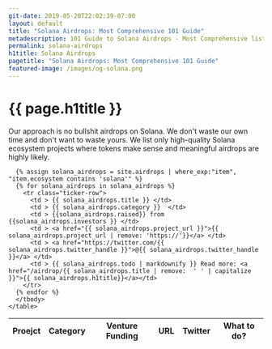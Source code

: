 ```yaml
---
git-date: 2019-05-20T22:02:39-07:00
layout: default
title: "Solana Airdrops: Most Comprehensive 101 Guide"
metadescription: 101 Guide to Solana Airdrops - Most Comprehensive list covering significant airdrops.
permalink: solana-airdrops
h1title: Solana Airdrops
pagetitle: "Solana Airdrops: Most Comprehensive 101 Guide"
featured-image: /images/og-solana.png
---
```


<h1>{{ page.h1title }}</h1>

<section class="section-tickers">
  <p>Our approach is no bullshit airdrops on Solana. We don't waste our own time and don't want to waste yours. We list only high-quality Solana ecosystem projects where tokens make sense and meaningful airdrops are highly likely.</p>
  <div class="container-tickers">
    <table class="table-tickers">
      <thead>
        <tr>
          <th>Proejct</th>
          <th>Category</th>
          <th>Venture Funding</th>
          <th>URL</th>
          <th>Twitter</th>
          <th>What to do?</th>
        </tr>
      </thead>
      <tbody>

      {% assign solana_airdrops = site.airdrops | where_exp:"item", "item.ecosystem contains 'solana'" %}
      {% for solana_airdrops in solana_airdrops %}
        <tr class="ticker-row">
          <td > {{ solana_airdrops.title }} </td>
          <td > {{ solana_airdrops.category }}  </td>
          <td > {{solana_airdrops.raised}} from {{solana_airdrops.investors }} </td>
          <td > <a href="{{ solana_airdrops.project_url }}">{{ solana_airdrops.project_url | remove: 'https://'}}</a> </td>
          <td > <a href="https://twitter.com/{{ solana_airdrops.twitter_handle }}">@{{ solana_airdrops.twitter_handle }}</a> </td>
          <td > {{ solana_airdrops.todo | markdownify }} Read more: <a href="/airdrop/{{ solana_airdrops.title | remove:  ' ' | capitalize }}">{{ solana_airdrops.h1title}}</a></td>
        </tr>
      {% endfor %}
      </tbody>
    </table>

  </div>
</section>

